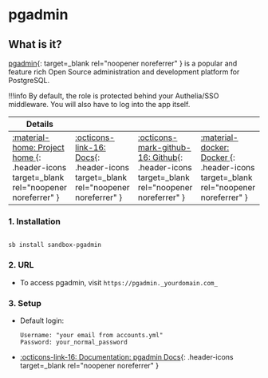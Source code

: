 # pgadmin

## What is it?

[pgadmin](https://www.pgadmin.org/){: target=_blank rel="noopener noreferrer" } is a popular and feature rich Open Source administration and development platform for PostgreSQL.

!!!info 
    By default, the role is protected behind your Authelia/SSO middleware. You will also have to log into the app itself. 

| Details     |             |             |             |
|-------------|-------------|-------------|-------------|
| [:material-home: Project home ](https://www.pgadmin.org/){: .header-icons target=_blank rel="noopener noreferrer" } | [:octicons-link-16: Docs](https://www.pgadmin.org/docs/pgadmin4/6.14/getting_started.html){: .header-icons target=_blank rel="noopener noreferrer" } | [:octicons-mark-github-16: Github](https://github.com/pgadmin-org/pgadmin4){: .header-icons target=_blank rel="noopener noreferrer" } | [:material-docker: Docker ](https://hub.docker.com/r/dpage/pgadmin4/){: .header-icons target=_blank rel="noopener noreferrer" }|


### 1. Installation

``` shell

sb install sandbox-pgadmin

```

### 2. URL

- To access pgadmin, visit `https://pgadmin._yourdomain.com_`

### 3. Setup

- Default login:
  ``` { .yaml}
  Username: "your email from accounts.yml"
  Password: your_normal_password
  ```

- [:octicons-link-16: Documentation: pgadmin Docs](https://www.pgadmin.org/docs/){: .header-icons target=_blank rel="noopener noreferrer" }
